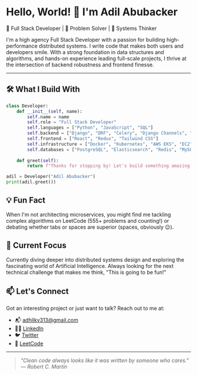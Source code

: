 # Hello, World! 👋 I'm Adil Abubacker

🚀 Full Stack Developer | 🧠 Problem Solver | 🔧 Systems Thinker

I'm a high agency Full Stack Developer with a passion for building high-performance distributed systems. I write code that makes both users and developers smile. With a strong foundation in data structures and algorithms, and hands-on experience leading full-scale projects, I thrive at the intersection of backend robustness and frontend finesse.

---

## 🛠️ What I Build With

```python
class Developer:
    def __init__(self, name):
        self.name = name
        self.role = "Full Stack Developer"
        self.languages = ["Python", "JavaScript", "SQL"]
        self.backend = ["Django", "DRF", "Celery", "Django Channels", "WebSockets"]
        self.frontend = ["React", "Redux", "Tailwind CSS"]
        self.infrastructure = ["Docker", "Kubernetes", "AWS EKS", "EC2", "Kafka"]
        self.databases = ["PostgreSQL", "Elasticsearch", "Redis", "MySQL"]
        
    def greet(self):
        return f"Thanks for stopping by! Let's build something amazing together."

adil = Developer("Adil Abubacker")
print(adil.greet())
```

## 💡 Fun Fact

When I'm not architecting microservices, you might find me tackling complex algorithms on LeetCode (555+ problems and counting!) or debating whether tabs or spaces are superior (spaces, obviously 😉).


## 🧠 Current Focus

Currently diving deeper into distributed systems design and exploring the fascinating world of Artificial Intelligence. Always looking for the next technical challenge that makes me think, "This is going to be fun!"

## 📫 Let's Connect

Got an interesting project or just want to talk? Reach out to me at:

- 📬 adhilkv313@gmail.com
-  🧑‍💼  [LinkedIn](https://www.linkedin.com/in/adil-abubacker-a63598232)
- 🐦 [Twitter](https://x.com/Adhil_kv_)
- 🧠 [LeetCode](https://leetcode.com/adil_28p/)

---


>*"Clean code always looks like it was written by someone who cares." — Robert C. Martin*
